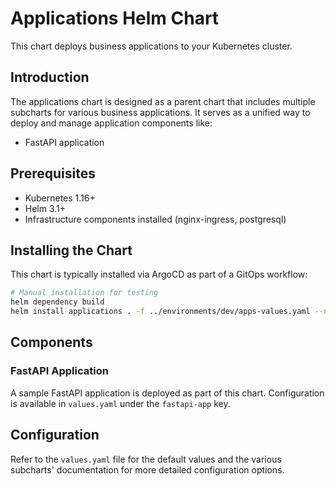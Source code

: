 # Applications Helm Chart

This chart deploys business applications to your Kubernetes cluster.

## Introduction

The applications chart is designed as a parent chart that includes multiple subcharts for various business applications.
It serves as a unified way to deploy and manage application components like:
- FastAPI application

## Prerequisites

- Kubernetes 1.16+
- Helm 3.1+
- Infrastructure components installed (nginx-ingress, postgresql)

## Installing the Chart

This chart is typically installed via ArgoCD as part of a GitOps workflow:

```bash
# Manual installation for testing
helm dependency build
helm install applications . -f ../environments/dev/apps-values.yaml --namespace applications --create-namespace
```

## Components

### FastAPI Application

A sample FastAPI application is deployed as part of this chart.
Configuration is available in `values.yaml` under the `fastapi-app` key.

## Configuration

Refer to the `values.yaml` file for the default values and the various subcharts' documentation
for more detailed configuration options.
